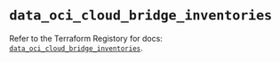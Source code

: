 # `data_oci_cloud_bridge_inventories`

Refer to the Terraform Registory for docs: [`data_oci_cloud_bridge_inventories`](https://registry.terraform.io/providers/oracle/oci/6.18.0/docs/data-sources/cloud_bridge_inventories).
